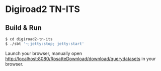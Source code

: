 # Digiroad2 TN-ITS #

## Build & Run ##

```sh
$ cd digiroad2-tn-its
$ ./sbt '~;jetty:stop; jetty:start'
```

Launch your browser, manually open [http://localhost:8080/RosatteDownload/download/querydatasets](http://localhost:8080/RosatteDownload/download/querydatasets) in your browser.
